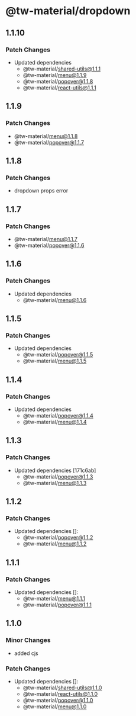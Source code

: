 # @tw-material/dropdown

## 1.1.10

### Patch Changes

- Updated dependencies
  - @tw-material/shared-utils@1.1.1
  - @tw-material/menu@1.1.9
  - @tw-material/popover@1.1.8
  - @tw-material/react-utils@1.1.1

## 1.1.9

### Patch Changes

- @tw-material/menu@1.1.8
- @tw-material/popover@1.1.7

## 1.1.8

### Patch Changes

- dropdown props error

## 1.1.7

### Patch Changes

- @tw-material/menu@1.1.7
- @tw-material/popover@1.1.6

## 1.1.6

### Patch Changes

- Updated dependencies
  - @tw-material/menu@1.1.6

## 1.1.5

### Patch Changes

- Updated dependencies
  - @tw-material/popover@1.1.5
  - @tw-material/menu@1.1.5

## 1.1.4

### Patch Changes

- Updated dependencies
  - @tw-material/popover@1.1.4
  - @tw-material/menu@1.1.4

## 1.1.3

### Patch Changes

- Updated dependencies [171c6ab]
  - @tw-material/popover@1.1.3
  - @tw-material/menu@1.1.3

## 1.1.2

### Patch Changes

- Updated dependencies []:
  - @tw-material/popover@1.1.2
  - @tw-material/menu@1.1.2

## 1.1.1

### Patch Changes

- Updated dependencies []:
  - @tw-material/menu@1.1.1
  - @tw-material/popover@1.1.1

## 1.1.0

### Minor Changes

- added cjs

### Patch Changes

- Updated dependencies []:
  - @tw-material/shared-utils@1.1.0
  - @tw-material/react-utils@1.1.0
  - @tw-material/popover@1.1.0
  - @tw-material/menu@1.1.0
